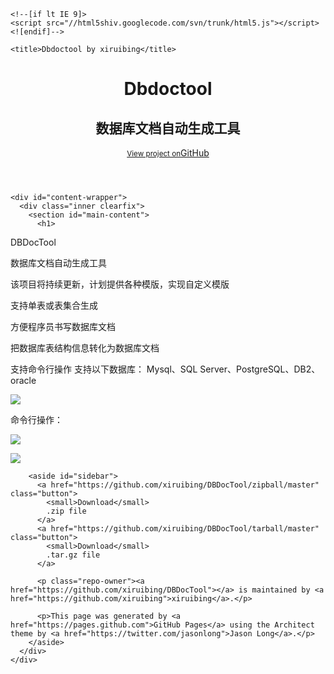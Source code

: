<!DOCTYPE html>
<html>
  <head>
    <meta charset='utf-8'>
    <meta http-equiv="X-UA-Compatible" content="chrome=1">
    <meta name="viewport" content="width=device-width, initial-scale=1, maximum-scale=1">
    <link href='https://fonts.googleapis.com/css?family=Architects+Daughter' rel='stylesheet' type='text/css'>
    <link rel="stylesheet" type="text/css" href="stylesheets/stylesheet.css" media="screen" />
    <link rel="stylesheet" type="text/css" href="stylesheets/pygment_trac.css" media="screen" />
    <link rel="stylesheet" type="text/css" href="stylesheets/print.css" media="print" />

    <!--[if lt IE 9]>
    <script src="//html5shiv.googlecode.com/svn/trunk/html5.js"></script>
    <![endif]-->

    <title>Dbdoctool by xiruibing</title>
  </head>

  <body>
    <header>
      <div class="inner">
        <h1>Dbdoctool</h1>
        <h2>数据库文档自动生成工具</h2>
        <a href="https://github.com/xiruibing/DBDocTool" class="button"><small>View project on</small>GitHub</a>
      </div>
    </header>

    <div id="content-wrapper">
      <div class="inner clearfix">
        <section id="main-content">
          <h1>
<a name="dbdoctool" class="anchor" href="#dbdoctool"><span class="octicon octicon-link"></span></a>DBDocTool</h1>

<p>数据库文档自动生成工具</p>

<p>该项目将持续更新，计划提供各种模版，实现自定义模版</p>

<p>支持单表或表集合生成</p>

<p>方便程序员书写数据库文档</p>

<p>把数据库表结构信息转化为数据库文档</p>

<p>支持命令行操作
支持以下数据库：
Mysql、SQL Server、PostgreSQL、DB2、oracle</p>

<p><img src="images/snapshot/1.jpg"></p>

<p>命令行操作：</p>

<p><img src="images/snapshot/2.jpg"></p>

<p><img src="images/snapshot/3.jpg"></p>
        </section>

        <aside id="sidebar">
          <a href="https://github.com/xiruibing/DBDocTool/zipball/master" class="button">
            <small>Download</small>
            .zip file
          </a>
          <a href="https://github.com/xiruibing/DBDocTool/tarball/master" class="button">
            <small>Download</small>
            .tar.gz file
          </a>

          <p class="repo-owner"><a href="https://github.com/xiruibing/DBDocTool"></a> is maintained by <a href="https://github.com/xiruibing">xiruibing</a>.</p>

          <p>This page was generated by <a href="https://pages.github.com">GitHub Pages</a> using the Architect theme by <a href="https://twitter.com/jasonlong">Jason Long</a>.</p>
        </aside>
      </div>
    </div>

  
  </body>
</html>
